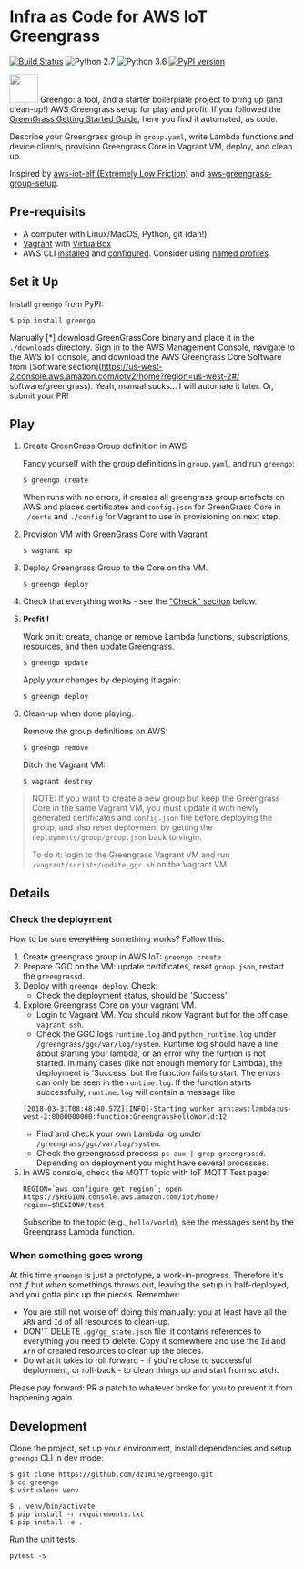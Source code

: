 # Infra as Code for AWS IoT Greengrass
[![Build Status](https://travis-ci.org/dzimine/greengo.svg?branch=master)](https://travis-ci.org/dzimine/greengo)
![Python 2.7](https://img.shields.io/badge/python-2.7-blue.svg)
![Python 3.6](https://img.shields.io/badge/python-3.6-blue.svg)
[![PyPI version](https://badge.fury.io/py/greengo.svg)](https://badge.fury.io/py/greengo)

<img src="https://github.com/dzimine/greengo/blob/master/misc/greengo.png?raw=true" width="50px"> Greengo: a tool, and a starter boilerplate project to bring up (and clean-up!) AWS Greengrass setup for play and profit. If you followed the [GreenGrass Getting Started Guide](https://docs.aws.amazon.com/greengrass/latest/developerguide/gg-gs.html), here you find it automated, as code.


Describe your Greengrass group in `group.yaml`, write Lambda functions and device clients, provision Greengrass Core in Vagrant VM, deploy, and clean up.

Inspired by [aws-iot-elf (Extremely Low Friction)](https://github.com/awslabs/aws-iot-elf) and [aws-greengrass-group-setup](https://github.com/awslabs/aws-greengrass-group-setup).

## Pre-requisits

* A computer with Linux/MacOS, Python, git (dah!)
* [Vagrant](https://www.vagrantup.com/docs/installation/) with [VirtualBox](https://www.virtualbox.org/wiki/Downloads)
* AWS CLI [installed](http://docs.aws.amazon.com/cli/latest/userguide/installing.html) and [configured](http://docs.aws.amazon.com/cli/latest/userguide/cli-chap-getting-started.html). Consider using [named profiles](https://docs.aws.amazon.com/cli/latest/userguide/cli-multiple-profiles.html).


## Set it Up

Install `greengo` from PyPI:

```
$ pip install greengo
```

Manually [*] download GreenGrassCore binary and place it in the `./downloads` directory.
Sign in to the AWS Management Console, navigate to the AWS IoT console,
and download the AWS Greengrass
Core Software from [Software section](https://us-west-2.console.aws.amazon.com/iotv2/home?region=us-west-2#/
software/greengrass).
Yeah, manual sucks... I will automate it later. Or, submit your PR!


## Play

1. Create GreenGrass Group definition in AWS

    Fancy yourself with the group definitions in `group.yaml`, and run `greengo`:

    ```
    $ greengo create
    ```
    When runs with no errors, it creates all greengrass group artefacts on AWS
    and places certificates and `config.json` for GreenGrass Core in `./certs`
    and `./config` for Vagrant to use in provisioning on next step.
    

2. Provision VM with GreenGrass Core with Vagrant

    ```
    $ vagrant up
    ```

3. Deploy Greengrass Group to the Core on the VM. 

    ```
    $ greengo deploy
    ```

4. Check that everything works - see the ["Check" section](#check-the-deployment)  below.

5. **Profit !**

    Work on it: create, change or remove Lambda functions, subscriptions, resources, and then update Greengrass. 

    ```
    $ greengo update
    ```

    Apply your changes by deploying it again:
    
    ```
    $ greengo deploy
    ```

6. Clean-up when done playing.

    Remove the group definitions on AWS:

    ```
    $ greengo remove
    ```

    Ditch the Vagrant VM:

    ```
    $ vagrant destroy
    ```

> NOTE: If you want to create a new group but keep the Greengrass Core in the same Vagrant VM,
> you must update it with newly generated certificates and `config.json` file
> before deploying the group, and also reset deployment by getting
> the `deployments/group/group.json` back to virgin.
> 
> To do it: login to the Greengrass Vagrant VM and run `/vagrant/scripts/update_ggc.sh` on the Vagrant VM.

## Details

### Check the deployment
How to be sure ~~everything~~ something works? Follow this:

1. Create greengrass group in AWS IoT: `greengo create`.
2. Prepare GGC on the VM: update certificates, reset `group.json`, restart the `greengrassd`. 
3. Deploy with `greengo deploy`. Check:
    * Check the deployment status, should be 'Success'
4. Explore Greengrass Core on your vagrant VM.
    * Login to Vagrant VM. You should nkow Vagrant but for the off case: `vagrant ssh`.
    * Check the GGC logs `runtime.log` and `python_runtime.log` under `/greengrass/ggc/var/log/system`. Runtime log should have a line about starting your lambda, or an error why the funtion is not started. In many cases (like not enough memory for Lambda), the deployment is 'Success' but the function fails to start. The errors can only be seen in the `runtime.log`. 
      If the function starts successfully, `runtime.log` will contain a message like 
    ```
    [2018-03-31T08:48:40.57Z][INFO]-Starting worker arn:aws:lambda:us-west-2:0000000000:function:GreengrassHelloWorld:12
    ```
    * Find and check your own Lambda log under `/greengrass/ggc/var/log/system`.
    * Check the greengrassd process: `ps aux | grep greengrassd`. 
      Depending on deployment you might have several processes.       
5. In AWS console, check the MQTT topic with IoT MQTT Test page:
    ```
    REGION=`aws configure get region`; open https://$REGION.console.aws.amazon.com/iot/home?region=$REGION#/test
    ```
    Subscribe to the topic (e.g., `hello/world`), see the messages sent by the Greengrass Lambda function.


### When something goes wrong
At this time `greengo` is just a prototype, a work-in-progress. Therefore it's not *if* but *when* somethings throws out, leaving the setup in half-deployed,
and you gotta pick up the pieces. Remember:

* You are still not worse off doing this manually: you at least have all the `ARN`
and `Id` of all resources to clean-up.
* DON'T DELETE `.gg/gg_state.json` file: it contains references to everything you need to delete. Copy it somewhere and use the `Id` and `Arn` of created resources to clean up the pieces. 
* Do what it takes to roll forward - if you're close to successful deployment, or roll-back - to clean things up and start from scratch.

Please pay forward: PR a patch to whatever broke for you to prevent it from happening again.

## Development

Clone the project, set up your environment, install dependencies and setup `greengo` CLI in dev mode:

```
$ git clone https://github.com/dzimine/greengo.git
$ cd greengo
$ virtualenv venv

$ . venv/bin/activate
$ pip install -r requirements.txt
$ pip install -e .
```

Run the unit tests:

```
pytest -s
```

